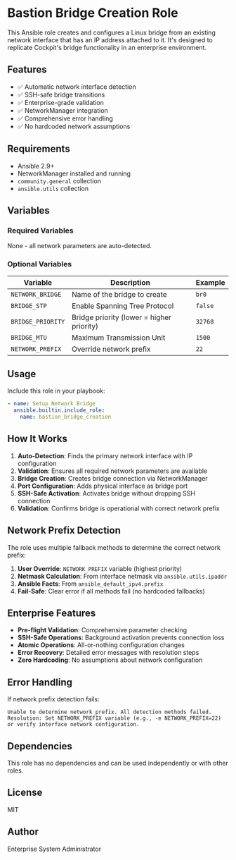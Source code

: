 # Bastion Bridge Creation Role

This Ansible role creates and configures a Linux bridge from an existing network interface that has an IP address attached to it. It's designed to replicate Cockpit's bridge functionality in an enterprise environment.

## Features

- ✅ Automatic network interface detection
- ✅ SSH-safe bridge transitions 
- ✅ Enterprise-grade validation
- ✅ NetworkManager integration
- ✅ Comprehensive error handling
- ✅ No hardcoded network assumptions

## Requirements

- Ansible 2.9+
- NetworkManager installed and running
- `community.general` collection
- `ansible.utils` collection

## Variables

### Required Variables
None - all network parameters are auto-detected.

### Optional Variables

| Variable | Description | Example |
|----------|-------------|---------|
| `NETWORK_BRIDGE` | Name of the bridge to create | `br0` |
| `BRIDGE_STP` | Enable Spanning Tree Protocol | `false` |
| `BRIDGE_PRIORITY` | Bridge priority (lower = higher priority) | `32768` |
| `BRIDGE_MTU` | Maximum Transmission Unit | `1500` |
| `NETWORK_PREFIX` | Override network prefix | `22` |

## Usage

Include this role in your playbook:

```yaml
- name: Setup Network Bridge
  ansible.builtin.include_role:
    name: bastion_bridge_creation
```

## How It Works

1. **Auto-Detection**: Finds the primary network interface with IP configuration
2. **Validation**: Ensures all required network parameters are available
3. **Bridge Creation**: Creates bridge connection via NetworkManager
4. **Port Configuration**: Adds physical interface as bridge port
5. **SSH-Safe Activation**: Activates bridge without dropping SSH connection
6. **Validation**: Confirms bridge is operational with correct network prefix

## Network Prefix Detection

The role uses multiple fallback methods to determine the correct network prefix:

1. **User Override**: `NETWORK_PREFIX` variable (highest priority)
2. **Netmask Calculation**: From interface netmask via `ansible.utils.ipaddr`
3. **Ansible Facts**: From `ansible_default_ipv4.prefix`
4. **Fail-Safe**: Clear error if all methods fail (no hardcoded fallbacks)

## Enterprise Features

- **Pre-flight Validation**: Comprehensive parameter checking
- **SSH-Safe Operations**: Background activation prevents connection loss
- **Atomic Operations**: All-or-nothing configuration changes  
- **Error Recovery**: Detailed error messages with resolution steps
- **Zero Hardcoding**: No assumptions about network configuration

## Error Handling

If network prefix detection fails:

```
Unable to determine network prefix. All detection methods failed.
Resolution: Set NETWORK_PREFIX variable (e.g., -e NETWORK_PREFIX=22) or verify interface network configuration.
```

## Dependencies

This role has no dependencies and can be used independently or with other roles.

## License

MIT

## Author

Enterprise System Administrator
